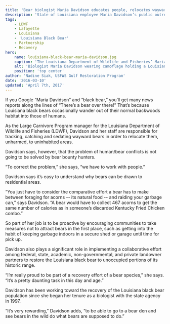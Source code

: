 ```yaml
---
title: 'Bear biologist Maria Davidson educates people, relocates wayward bears'
description: 'State of Louisiana employee Maria Davidson’s public outreach, relocation of “nuisance” bear and partnership efforts has helped the Louisiana black bear population recover.'
tags:
    - LDWF
    - Lafayette
    - Louisiana
    - 'Louisiana Black Bear'
    - Partnership
    - Recovery
hero:
    name: louisiana-black-bear-maria-davidson.jpg
    caption: 'The Louisiana Department of Wildlife and Fisheries’ Maria Davidson enjoys some up-close-and-personal time with a Louisiana black bear cub.  Photo by USFWS.'
    alt: 'Biologist Maria Davidson wearing camoflage holding a Louisiana black bear cub'
    position: 'top center'
author: 'Nadine Siak, USFWS Gulf Restoration Program'
date: '2016-03-10'
updated: 'April 7th, 2017'
---
```


If you Google “Maria Davidson” and “black bear,” you’ll get many news reports along the lines of “There’s a bear over there!” That’s because Louisiana black bears occasionally wander out of their normal backwoods habitat into those of humans.

As the Large Carnivore Program manager for the Louisiana Department of Wildlife and Fisheries (LDWF), Davidson and her staff are responsible for tracking, catching and sedating wayward bears in order to relocate them, unharmed, to uninhabited areas.

Davidson says, however, that the problem of human/bear conflicts is not going to be solved by bear bounty hunters.

“To correct the problem,” she says, “we have to work with people.”

Davidson says it’s easy to understand why bears can be drawn to residential areas.

“You just have to consider the comparative effort a bear has to make between foraging for acorns -- its natural food -- and raiding your garbage can,” says Davidson. “A bear would have to collect 467 acorns to get the same number of calories as in someone’s discarded Kentucky Fried Chicken combo.”

So part of her job is to be proactive by encouraging communities to take measures not to attract bears in the first place, such as getting into the habit of keeping garbage indoors in a secure shed or garage until time for pick up.

Davidson also plays a significant role in implementing a collaborative effort among federal, state, academic, non-governmental, and private landowner partners to restore the Louisiana black bear to unoccupied portions of its historic range.

“I’m really proud to be part of a recovery effort of a bear species,” she says. “It’s a pretty daunting task in this day and age.”

Davidson has been working toward the recovery of the Louisiana black bear population since she began her tenure as a biologist with the state agency in 1997.

“It’s very rewarding,” Davidson adds, “to be able to go to a bear den and see bears in the wild do what bears are supposed to do.”
